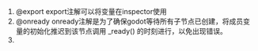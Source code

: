 1. @export  export注解可以将变量在inspector使用
2. @onready  onready注解是为了确保godot等待所有子节点已创建，将成员变量的初始化推迟到该节点调用 _ready() 的时刻进行，以免出现错误。
3. 
